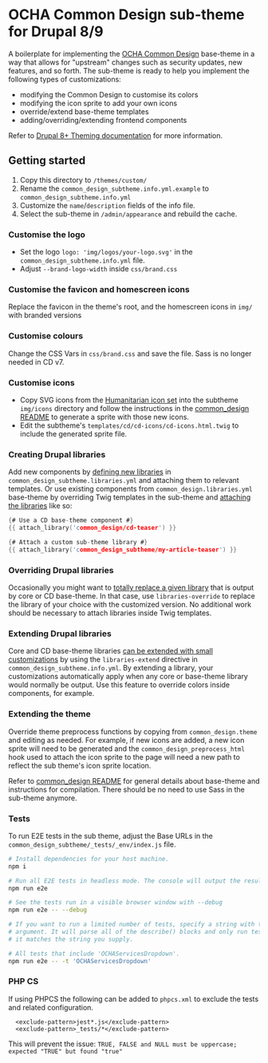 # OCHA Common Design sub-theme for Drupal 8/9

A boilerplate for implementing the [OCHA Common Design](https://github.com/UN-OCHA/common_design) base-theme in a way that allows for "upstream" changes such as security updates, new features, and so forth. The sub-theme is ready to help you implement the following types of customizations:

- modifying the Common Design to customise its colors
- modifying the icon sprite to add your own icons
- override/extend base-theme templates
- adding/overriding/extending frontend components

Refer to [Drupal 8+ Theming documentation](https://www.drupal.org/docs/theming-drupal) for more information.


## Getting started

1. Copy this directory to `/themes/custom/`
2. Rename the `common_design_subtheme.info.yml.example` to
`common_design_subtheme.info.yml`
3. Customize the `name`/`description` fields of the info file.
4. Select the sub-theme in `/admin/appearance` and rebuild the cache.


### Customise the logo

- Set the logo `logo: 'img/logos/your-logo.svg'` in the `common_design_subtheme.info.yml` file.
- Adjust `--brand-logo-width` inside `css/brand.css`


### Customise the favicon and homescreen icons

Replace the favicon in the theme's root, and the homescreen icons in `img/` with branded versions


### Customise colours

Change the CSS Vars in `css/brand.css` and save the file. Sass is no longer needed in CD v7.


### Customise icons

- Copy SVG icons from the [Humanitarian icon set](https://brand.unocha.org/d/xEPytAUjC3sH/icons) into the subtheme `img/icons` directory and follow the instructions in the [common_design README](https://github.com/UN-OCHA/common_design/#icons) to generate a sprite with those new icons.
- Edit the subtheme's `templates/cd/cd-icons/cd-icons.html.twig` to include the generated sprite file.


### Creating Drupal libraries

Add new components by [defining new libraries](https://www.drupal.org/docs/theming-drupal/adding-stylesheets-css-and-javascript-js-to-a-drupal-theme#define) in `common_design_subtheme.libraries.yml` and attaching them to relevant templates. Or use existing components from `common_design.libraries.yml` base-theme by overriding Twig templates in the sub-theme and [attaching the libraries](https://www.drupal.org/docs/theming-drupal/adding-stylesheets-css-and-javascript-js-to-a-drupal-theme#attach-library-specific-twig) like so:

```c
{# Use a CD base-theme component #}
{{ attach_library('common_design/cd-teaser') }}

{# Attach a custom sub-theme library #}
{{ attach_library('common_design_subtheme/my-article-teaser') }}
```


### Overriding Drupal libraries

Occasionally you might want to [totally replace a given library](https://www.drupal.org/docs/theming-drupal/adding-stylesheets-css-and-javascript-js-to-a-drupal-theme#override-extend) that is output by core or CD base-theme. In that case, use `libraries-override` to replace the library of your choice with the customized version. No additional work should be necessary to attach libraries inside Twig templates.


### Extending Drupal libraries

Core and CD base-theme libraries [can be extended with small customizations](https://www.drupal.org/docs/theming-drupal/adding-stylesheets-css-and-javascript-js-to-a-drupal-theme#s-libraries-extend) by using the `libraries-extend` directive in `common_design_subtheme.info.yml`. By extending a library, your customizations automatically apply when any core or base-theme library would normally be output. Use this feature to override colors inside components, for example.


### Extending the theme

Override theme preprocess functions by copying from `common_design.theme` and editing as needed. For example, if new icons are added, a new icon sprite will need to be generated and the `common_design_preprocess_html` hook used to attach
the icon sprite to the page will need a new path to reflect the sub theme's icon sprite location.

Refer to [common_design README](https://github.com/UN-OCHA/common_design/#common-design-base-theme-for-drupal-89) for
general details about base-theme and instructions for compilation. There should be no need to use Sass in the sub-theme anymore.


### Tests

To run E2E tests in the sub theme, adjust the Base URLs in the
`common_design_subtheme/_tests/_env/index.js` file.

```sh
# Install dependencies for your host machine.
npm i

# Run all E2E tests in headless mode. The console will output the results.
npm run e2e

# See the tests run in a visible browser window with --debug
npm run e2e -- --debug

# If you want to run a limited number of tests, specify a string with the -t
# argument. It will parse all of the describe() blocks and only run tests when
# it matches the string you supply.

# All tests that include 'OCHAServicesDropdown'.
npm run e2e -- -t 'OCHAServicesDropdown'

```

### PHP CS
If using PHPCS the following can be added to `phpcs.xml` to exclude the tests
and related configuration.
```
  <exclude-pattern>jest*.js</exclude-pattern>
  <exclude-pattern>_tests/*</exclude-pattern>
```
This will prevent the issue:
`TRUE, FALSE and NULL must be uppercase; expected "TRUE" but found "true"`

